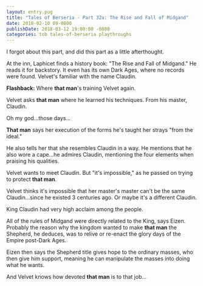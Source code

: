 ```yaml
---
layout: entry.pug
title: "Tales of Berseria - Part 32a: The Rise and Fall of Midgand"
date: 2018-02-10 09-0800
publishDate: 2018-03-12 19:00:00 -0800
categories: tob tales-of-berseria playthroughs
---
```


I forgot about this part, and did this part as a little afterthought.

At the inn, Laphicet finds a history book: "The Rise and Fall of Midgand." He reads it for backstory. It even has its own Dark Ages, where no records were found. Velvet's familiar with the name Claudin.

**Flashback:** Where **that man**'s training Velvet again.

Velvet asks **that man** where he learned his techniques. From his master, Claudin.

Oh my god...those days...

**That man** says her execution of the forms he's taught her strays "from the ideal."

He also tells her that she resembles Claudin in a way. He mentions that he also wore a cape...he admires Claudin, mentioning the four elements when praising his qualities.

Velvet wants to meet Claudin. But "it's impossible," as he passed on trying to protect **that man**.

Velvet thinks it's impossible that her master's master can't be the same Claudin...since he existed 3 centuries ago. Or maybe it's a different Claudin.

King Claudin had very high acclaim among the people.

All of the rules of Midgand were directly related to the King, says Eizen. Probably the reason why the kingdom wanted to make **that man** the Shepherd, he deduces, was to relive or re-enact the glory days of the Empire post-Dark Ages.

Eizen then says the Shepherd title gives hope to the ordinary masses, who then give him support, meaning he can manipulate the masses into doing what he wants.

And Velvet knows how devoted **that man** is to that job...